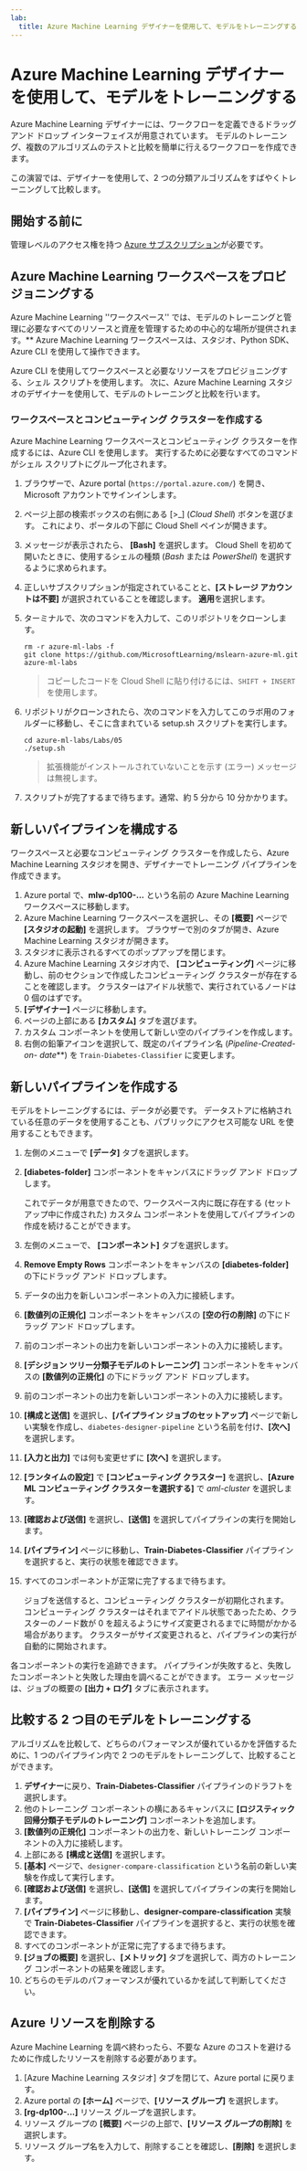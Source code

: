 ```yaml
---
lab:
  title: Azure Machine Learning デザイナーを使用して、モデルをトレーニングする
---
```


# Azure Machine Learning デザイナーを使用して、モデルをトレーニングする

Azure Machine Learning デザイナーには、ワークフローを定義できるドラッグ アンド ドロップ インターフェイスが用意されています。 モデルのトレーニング、複数のアルゴリズムのテストと比較を簡単に行えるワークフローを作成できます。

この演習では、デザイナーを使用して、2 つの分類アルゴリズムをすばやくトレーニングして比較します。

## 開始する前に

管理レベルのアクセス権を持つ [Azure サブスクリプション](https://azure.microsoft.com/free?azure-portal=true)が必要です。

## Azure Machine Learning ワークスペースをプロビジョニングする

Azure Machine Learning ''ワークスペース'' では、モデルのトレーニングと管理に必要なすべてのリソースと資産を管理するための中心的な場所が提供されます。** Azure Machine Learning ワークスペースは、スタジオ、Python SDK、Azure CLI を使用して操作できます。

Azure CLI を使用してワークスペースと必要なリソースをプロビジョニングする、シェル スクリプトを使用します。 次に、Azure Machine Learning スタジオのデザイナーを使用して、モデルのトレーニングと比較を行います。

### ワークスペースとコンピューティング クラスターを作成する

Azure Machine Learning ワークスペースとコンピューティング クラスターを作成するには、Azure CLI を使用します。 実行するために必要なすべてのコマンドがシェル スクリプトにグループ化されます。

1. ブラウザーで、Azure portal (`https://portal.azure.com/`) を開き、Microsoft アカウントでサインインします。
1. ページ上部の検索ボックスの右側にある \[>_] (*Cloud Shell*) ボタンを選びます。 これにより、ポータルの下部に Cloud Shell ペインが開きます。
1. メッセージが表示されたら、 **[Bash]** を選択します。 Cloud Shell を初めて開いたときに、使用するシェルの種類 (*Bash* または *PowerShell*) を選択するように求められます。
1. 正しいサブスクリプションが指定されていることと、**[ストレージ アカウントは不要]** が選択されていることを確認します。 **適用**を選択します。
1. ターミナルで、次のコマンドを入力して、このリポジトリをクローンします。

    ```azurecli
    rm -r azure-ml-labs -f
    git clone https://github.com/MicrosoftLearning/mslearn-azure-ml.git azure-ml-labs
    ```

    > コピーしたコードを Cloud Shell に貼り付けるには、`SHIFT + INSERT` を使用します。

1. リポジトリがクローンされたら、次のコマンドを入力してこのラボ用のフォルダーに移動し、そこに含まれている setup.sh スクリプトを実行します。

    ```azurecli
    cd azure-ml-labs/Labs/05
    ./setup.sh
    ```

    > 拡張機能がインストールされていないことを示す (エラー) メッセージは無視します。

1. スクリプトが完了するまで待ちます。通常、約 5 分から 10 分かかります。

## 新しいパイプラインを構成する

ワークスペースと必要なコンピューティング クラスターを作成したら、Azure Machine Learning スタジオを開き、デザイナーでトレーニング パイプラインを作成できます。

1. Azure portal で、**mlw-dp100-...** という名前の Azure Machine Learning ワークスペースに移動します。
1. Azure Machine Learning ワークスペースを選択し、その **[概要]** ページで **[スタジオの起動]** を選択します。 ブラウザーで別のタブが開き、Azure Machine Learning スタジオが開きます。
1. スタジオに表示されるすべてのポップアップを閉じます。
1. Azure Machine Learning スタジオ内で、 **[コンピューティング]** ページに移動し、前のセクションで作成したコンピューティング クラスターが存在することを確認します。 クラスターはアイドル状態で、実行されているノードは 0 個のはずです。
1. **[デザイナー]** ページに移動します。
1. ページの上部にある **[カスタム]** タブを選びます。
1. カスタム コンポーネントを使用して新しい空のパイプラインを作成します。
1. 右側の鉛筆アイコンを選択して、既定のパイプライン名 (**Pipeline-Created-on-* date***) を `Train-Diabetes-Classifier` に変更します。


## 新しいパイプラインを作成する

モデルをトレーニングするには、データが必要です。 データストアに格納されている任意のデータを使用することも、パブリックにアクセス可能な URL を使用することもできます。

1. 左側のメニューで **[データ]** タブを選択します。
1. **[diabetes-folder]** コンポーネントをキャンバスにドラッグ アンド ドロップします。

    これでデータが用意できたので、ワークスペース内に既に存在する (セットアップ中に作成された) カスタム コンポーネントを使用してパイプラインの作成を続けることができます。

1. 左側のメニューで、 **[コンポーネント]** タブを選択します。
1. **Remove Empty Rows** コンポーネントをキャンバスの **[diabetes-folder]** の下にドラッグ アンド ドロップします。
1. データの出力を新しいコンポーネントの入力に接続します。
1. **[数値列の正規化]** コンポーネントをキャンバスの **[空の行の削除]** の下にドラッグ アンド ドロップします。
1. 前のコンポーネントの出力を新しいコンポーネントの入力に接続します。
1. **[デシジョン ツリー分類子モデルのトレーニング]** コンポーネントをキャンバスの **[数値列の正規化]** の下にドラッグ アンド ドロップします。
1. 前のコンポーネントの出力を新しいコンポーネントの入力に接続します。
1. **[構成と送信]** を選択し、**[パイプライン ジョブのセットアップ]** ページで新しい実験を作成し、`diabetes-designer-pipeline` という名前を付け、**[次へ]** を選択します。
1. **[入力と出力]** では何も変更せずに **[次へ]** を選択します。
1. **[ランタイムの設定]** で **[コンピューティング クラスター]** を選択し、**[Azure ML コンピューティング クラスターを選択する]** で *aml-cluster* を選択します。
1. **[確認および送信]** を選択し、**[送信]** を選択してパイプラインの実行を開始します。
1. **[パイプライン]** ページに移動し、**Train-Diabetes-Classifier** パイプラインを選択すると、実行の状態を確認できます。
1. すべてのコンポーネントが正常に完了するまで待ちます。

    ジョブを送信すると、コンピューティング クラスターが初期化されます。 コンピューティング クラスターはそれまでアイドル状態であったため、クラスターのノード数が 0 を超えるようにサイズ変更されるまでに時間がかかる場合があります。 クラスターがサイズ変更されると、パイプラインの実行が自動的に開始されます。

各コンポーネントの実行を追跡できます。 パイプラインが失敗すると、失敗したコンポーネントと失敗した理由を調べることができます。 エラー メッセージは、ジョブの概要の **[出力 + ログ]** タブに表示されます。

## 比較する 2 つ目のモデルをトレーニングする

アルゴリズムを比較して、どちらのパフォーマンスが優れているかを評価するために、1 つのパイプライン内で 2 つのモデルをトレーニングして、比較することができます。

1. **デザイナー**に戻り、**Train-Diabetes-Classifier** パイプラインのドラフトを選択します。
1. 他のトレーニング コンポーネントの横にあるキャンバスに **[ロジスティック回帰分類子モデルのトレーニング]** コンポーネントを追加します。
1. **[数値列の正規化]** コンポーネントの出力を、新しいトレーニング コンポーネントの入力に接続します。
1. 上部にある **[構成と送信]** を選択します。
1. **[基本]** ページで、`designer-compare-classification` という名前の新しい実験を作成して実行します。
1. **[確認および送信]** を選択し、**[送信]** を選択してパイプラインの実行を開始します。
1. **[パイプライン]** ページに移動し、**designer-compare-classification** 実験で **Train-Diabetes-Classifier** パイプラインを選択すると、実行の状態を確認できます。
1. すべてのコンポーネントが正常に完了するまで待ちます。  
1. **[ジョブの概要]** を選択し、**[メトリック]** タブを選択して、両方のトレーニング コンポーネントの結果を確認します。
1. どちらのモデルのパフォーマンスが優れているかを試して判断してください。

## Azure リソースを削除する

Azure Machine Learning を調べ終わったら、不要な Azure のコストを避けるために作成したリソースを削除する必要があります。

1. [Azure Machine Learning スタジオ] タブを閉じて、Azure portal に戻ります。
1. Azure portal の **[ホーム]** ページで、**[リソース グループ]** を選択します。
1. **[rg-dp100-...]** リソース グループを選択します。
1. リソース グループの **[概要]** ページの上部で、**[リソース グループの削除]** を選択します。
1. リソース グループ名を入力して、削除することを確認し、**[削除]** を選択します。
